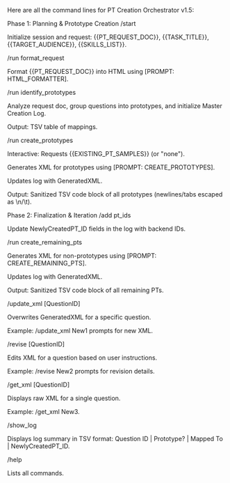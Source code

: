 Here are all the command lines for PT Creation Orchestrator v1.5:

Phase 1: Planning & Prototype Creation
/start

Initialize session and request:
{{PT_REQUEST_DOC}}, {{TASK_TITLE}}, {{TARGET_AUDIENCE}}, {{SKILLS_LIST}}.

/run format_request

Format {{PT_REQUEST_DOC}} into HTML using [PROMPT: HTML_FORMATTER].

/run identify_prototypes

Analyze request doc, group questions into prototypes, and initialize Master Creation Log.

Output: TSV table of mappings.

/run create_prototypes

Interactive: Requests {{EXISTING_PT_SAMPLES}} (or "none").

Generates XML for prototypes using [PROMPT: CREATE_PROTOTYPES].

Updates log with GeneratedXML.

Output: Sanitized TSV code block of all prototypes (newlines/tabs escaped as \\n/\\t).

Phase 2: Finalization & Iteration
/add pt_ids

Update NewlyCreatedPT_ID fields in the log with backend IDs.

/run create_remaining_pts

Generates XML for non-prototypes using [PROMPT: CREATE_REMAINING_PTS].

Updates log with GeneratedXML.

Output: Sanitized TSV code block of all remaining PTs.

/update_xml [QuestionID]

Overwrites GeneratedXML for a specific question.

Example: /update_xml New1 prompts for new XML.

/revise [QuestionID]

Edits XML for a question based on user instructions.

Example: /revise New2 prompts for revision details.

/get_xml [QuestionID]

Displays raw XML for a single question.

Example: /get_xml New3.

/show_log

Displays log summary in TSV format:
Question ID | Prototype? | Mapped To | NewlyCreatedPT_ID.

/help

Lists all commands.

